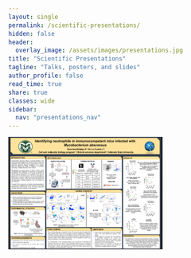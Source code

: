 ```yaml
---
layout: single
permalink: /scientific-presentations/
hidden: false
header:
  overlay_image: /assets/images/presentations.jpg
title: "Scientific Presentations"
tagline: "Talks, posters, and slides"
author_profile: false
read_time: true
share: true
classes: wide
sidebar:
  nav: "presentations_nav"
---
```


[![Poster_MIP730](assets/Images/Poster-mip730-1.png)](/assets/Images/Poster_MIP730-1.pdf)

